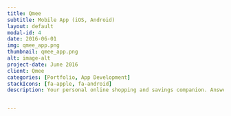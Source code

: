 ```yaml
---
title: Qmee
subtitle: Mobile App (iOS, Android)
layout: default
modal-id: 4
date: 2016-06-01
img: qmee_app.png
thumbnail: qmee_app.png
alt: image-alt
project-date: June 2016
client: Qmee
categories: [Portfolio, App Development]
stackIcons: [fa-apple, fa-android]
description: Your personal online shopping and savings companion. Answer surveys, get cash rewards. Access the best coupons and deals on the go.


---
```


